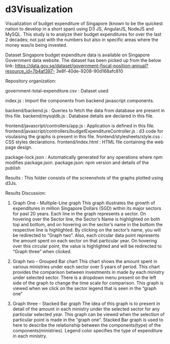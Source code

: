 # d3Visualization

Visualization of budget expenditure of Singapore (known to be the quickest nation to develop in a short span) using D3 JS, AngularJS, NodeJS and MySQL. This study is to analyze their budget expenditures for over the last 2 decades; not just with the numbers but also in specific areas where the money was/is being invested.

Dataset
Singapore budget expenditure data is available on Singapore Government data website. The dataset has been picked up from the below link: https://data.gov.sg/dataset/government-fiscal-position-annual?resource_id=7b4af397- 3e8f-40de-9208-90d168afc810

Repository organization:

government-total-expenditure.csv : Dataset used

index.js : Import the components from backend javascript components.

backend/backend.js : Queries to fetch the data from database are present in this file.
backend/mysqldb.js : Database details are declared in this file.

frontend/javascript/controllers/app.js : Application is defined in this file.
frontend/javascript/controllers/budgetExpenditureController.js : d3 code for visulaising the graphs is present in this file.
frontend/stylesheets/style.css : CSS styles declarations.
frontend/index.html : HTML file containing the web page design.

package-lock.json : Automatically generated for any operations where npm modifies package.json.
package.json: npm version and details of the publish

Results :  This folder consists of the screenshots of the graphs plotted using d3Js.


Results Discussion:

1. Graph One - Multiple-Line graph
This graph illustrates the growth of expenditures in million Singapore Dollars (SGD) within its major sectors for past 20 years. Each line in the graph represents a sector. On hovering over the Sector line, the Sector’s Name is highlighted on both top and bottom, and on hovering on the sector’s name in the bottom the respective line is highlighted. By clicking on the sector’s name, you will be redirected to “Graph two”.
Also, each circular data point represents the amount spent on each sector on that particular year. On hovering over this circular point, the value is highlighted and will be redirected to “Graph three” when clicked.

2. Graph two - Grouped Bar chart
This chart shows the amount spent in various ministries under each sector over 5 years of period. This chart provides the comparison between investments in made by each ministry under selected sector. There is a dropdown menu present on the left side of the graph to change the time scale for comparison. This graph is viewed when we click on the sector legend that is seen in the “graph one”

3. Graph three - Stacked Bar graph
The idea of this graph is to present in detail of the amount in each ministry under the selected sector for any particular selected year. This graph can be viewed when the selection of particular point is made in the “graph one”. Stacked Bar graph is used to here to describe the relationship between the components(type) of the components(ministries). Legend color specifies the type of expenditure in each ministry.
